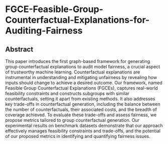 # FGCE-Feasible-Group-Counterfactual-Explanations-for-Auditing-Fairness
## Abstract

This paper introduces the first graph-based framework for generating group counterfactual explanations
to audit model fairness, a crucial aspect of trustworthy machine learning. Counterfactual explanations are instrumental in understanding and mitigating unfairness by revealing how inputs should change to achieve a desired outcome. Our framework, named Feasible Group Counterfactual Explanations (FGCEs), captures real-world feasibility constraints and constructs subgroups with similar counterfactuals, setting it apart from existing methods. It also addresses key trade-offs in counterfactual generation, including the balance between the number of counterfactuals, their associated costs, and the breadth of coverage achieved. To evaluate these trade-offs and assess fairness, we propose metrics tailored to group counterfactual generation. 
Our experimental results on benchmark datasets demonstrate that our approach effectively manages feasibility constraints and trade-offs, and the potential of our proposed metrics in identifying and quantifying fairness issues.